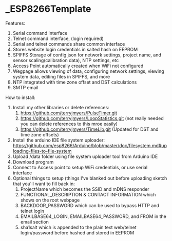 # _ESP8266Template
Features:
1. Serial command interface
2. Telnet command interface, (login required)
3. Serial and telnet commands share common interface
4. Stores website login credentials in salted hash on EEPROM
5. SPIFFS Storage of config.json for network settings, project name, and sensor scaling(calibration data), NTP settings, etc
6. Access Point automatically created when WiFi not configured
7. Wegpage allows viewing of data, configuring network settings, viewing system data, editing files in SPIFFS, and more
8. NTP integrated with time zone offset and DST calculations
9. SMTP email

How to install:

1. Install my other libraries or delete references:
    1. https://github.com/terryjmyers/PulseTimer.git
    2. https://github.com/terryjmyers/LoopStatistics.git (not really needed you can delete references to this mroe easily)
    3. https://github.com/terryjmyers/TimeLib.git (Updated for DST and time zone offsets)
2. Install the arduino IDE file system uploader: https://github.com/esp8266/Arduino/blob/master/doc/filesystem.md#uploading-files-to-file-system
3. Upload /data folder using file system uploader tool from Arduino IDE
4. Download program
5. Connect to Access point to setup WiFi credentials, or use serial interface
6. Optional things to setup (things I've blanked out before uploading sketch that you'll want to fill back in:
    1. ProjectName which becomes the SSID and mDNS responder
    2. FUNCTIONAL_DESCRIPTION & CONTACT INFORMATION which shows on the root webpage
    3. BACKDOOR_PASSWORD which can be used to bypass HTTP and telnet login
    4. EMAILBASE64_LOGIN, EMAILBASE64_PASSWORD, and FROM in the email section
    5. sha1salt which is appended to the plain text web/telnet login/password before hashed and stored in EEPROM
